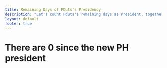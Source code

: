 ```yaml
---
title: Remaining Days of PDuts's Presidency
description: "Let's count Pduts's remaining days as President, together."
layout: default
footer: true
---
```

<h1>
    <span>There are</span>
    <!-- <span id="count-plural-verb">There are</span> -->
    <span id="days">0</span>
    <span>since the new PH president</span>
    <!-- <span id="count-plural-day">days.</span> -->
</h1>